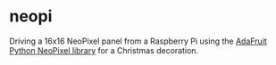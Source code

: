 # neopi
Driving a 16x16 NeoPixel panel from a Raspberry Pi using the 
[AdaFruit Python NeoPixel library](https://github.com/adafruit/Adafruit_CircuitPython_NeoPixel) for a Christmas decoration.
